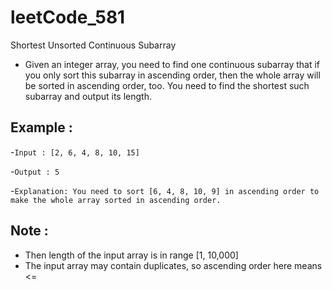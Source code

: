 # leetCode_581
Shortest Unsorted Continuous Subarray


- Given an integer array, you need to find one continuous subarray that if you only sort this subarray in ascending order, then the whole array will be sorted in ascending order, too. You need to find the shortest such subarray and output its length.

## Example :
-`Input : [2, 6, 4, 8, 10, 15]`

-`Output : 5`

-`Explanation: You need to sort [6, 4, 8, 10, 9] in ascending order to make the whole array sorted in ascending order.`

## Note :
- Then length of the input array is in range [1, 10,000]
- The input array may contain duplicates, so ascending order here means <=